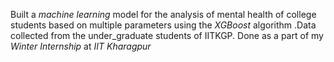 Built a <i>machine learning</i> model for  the analysis of mental health of college students based on multiple parameters using the  <i>XGBoost</i> algorithm .Data collected from the under_graduate students of IITKGP. Done as a part of my <i>Winter Internship</i> at <i>IIT Kharagpur</i>
